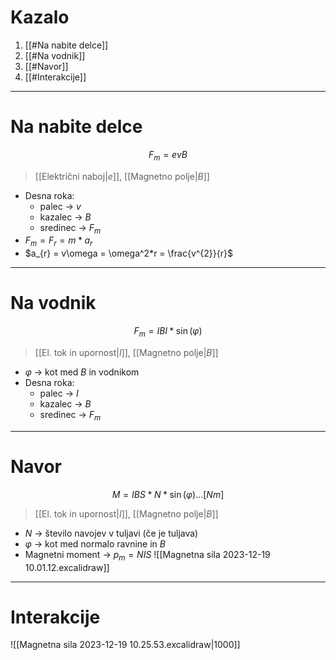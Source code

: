 # Kazalo
1. [[#Na nabite delce]]
2. [[#Na vodnik]]
3. [[#Navor]]
4. [[#Interakcije]]
---
# Na nabite delce
$$F_{m}=evB$$
>[[Električni naboj|$e$]], [[Magnetno polje|$B$]]
- Desna roka:
	- palec -> $v$
	- kazalec -> $B$
	- sredinec -> $F_{m}$
- $F_{m}=F_{r}=m*a_{r}$
- $a_{r} = v\omega = \omega^2*r = \frac{v^{2}}{r}$
---
# Na vodnik
$$F_{m}=IBl*\sin(\varphi)$$
>[[El. tok in upornost|$I$]], [[Magnetno polje|$B$]]
- $\varphi$ -> kot med $B$ in vodnikom
- Desna roka:
	- palec -> $I$
	- kazalec -> $B$
	- sredinec -> $F_{m}$
---
# Navor 
$$M = IBS*N*\sin(\varphi) \dots [Nm]$$
>[[El. tok in upornost|$I$]], [[Magnetno polje|$B$]]
- $N$ -> število navojev v tuljavi (če je tuljava)
- $\varphi$ -> kot med normalo ravnine in $B$
- Magnetni moment -> $p_{m}=NIS$
![[Magnetna sila 2023-12-19 10.01.12.excalidraw]]
---
# Interakcije
![[Magnetna sila 2023-12-19 10.25.53.excalidraw|1000]]